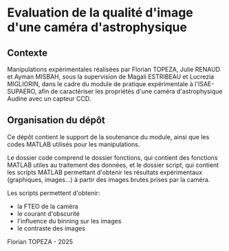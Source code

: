 # Evaluation de la qualité d'image d'une caméra d'astrophysique

## Contexte

Manipulations expérimentales réalisées par Florian TOPEZA, Julie RENAUD et Ayman MISBAH, sous la supervision de Magali ESTRIBEAU et Lucrezia MIGLIORIN, dans le cadre du module de pratique expérimentale à l'ISAE-SUPAERO, afin de caractériser les propriétés d'une caméra d'astrophysique Audine avec un capteur CCD.

## Organisation du dépôt

Ce dépôt contient le support de la soutenance du module, ainsi que les codes MATLAB utilisés pour les manipulations.

Le dossier code comprend le dossier fonctions, qui contient des fonctions MATLAB utiles au traitement des données, et le dossier script, qui contient les scripts MATLAB permettant d'obtenir les résultats expérimentaux (graphiques, images...) à partir des images brutes prises par la caméra.

Les scripts permettent d'obtenir:
- la FTEO de la caméra
- le courant d'obscurité
- l'influence du binning sur les images
- le contraste des images

Florian TOPEZA - 2025
